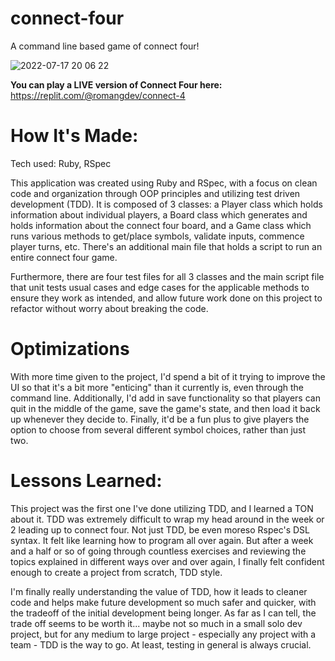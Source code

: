 # connect-four

A command line based game of connect four!

![2022-07-17 20 06 22](https://user-images.githubusercontent.com/74276666/179430305-f06d5a5a-726e-4cf0-a75e-a2c90163c5b7.gif)

**You can play a LIVE version of Connect Four here:** https://replit.com/@romangdev/connect-4

# How It's Made:
Tech used: Ruby, RSpec

This application was created using Ruby and RSpec, with a focus on clean code and organization through OOP principles and utilizing test driven development (TDD). It is composed of 3 classes: a Player class which holds information about individual players, a Board class which generates and holds information about the connect four board, and a Game class which runs various methods to get/place symbols, validate inputs, commence player turns, etc. There's an additional main file that holds a script to run an entire connect four game. 

Furthermore, there are four test files for all 3 classes and the main script file that unit tests usual cases and edge cases for the applicable methods to ensure they work as intended, and allow future work done on this project to refactor without worry about breaking the code.

# Optimizations
With more time given to the project, I'd spend a bit of it trying to improve the UI so that it's a bit more "enticing" than it currently is, even through the command line. Additionally, I'd add in save functionality so that players can quit in the middle of the game, save the game's state, and then load it back up whenever they decide to. Finally, it'd be a fun plus to give players the option to choose from several different symbol choices, rather than just two.


# Lessons Learned:
This project was the first one I've done utilizing TDD, and I learned a TON about it. TDD was extremely difficult to wrap my head around in the week or 2 leading up to connect four. Not just TDD, be even moreso Rspec's DSL syntax. It felt like learning how to program all over again. But after a week and a half or so of going through countless exercises and reviewing the topics explained in different ways over and over again, I finally felt confident enough to create a project from scratch, TDD style. 

I'm finally really understanding the value of TDD, how it leads to cleaner code and helps make future development so much safer and quicker, with the tradeoff of the initial development being longer. As far as I can tell, the trade off seems to be worth it... maybe not so much in a small solo dev project, but for any medium to large project - especially any project with a team - TDD is the way to go. At least, testing in general is always crucial. 
